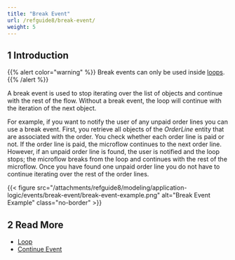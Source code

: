 ```yaml
---
title: "Break Event"
url: /refguide8/break-event/
weight: 5
---
```


## 1 Introduction

{{% alert color="warning" %}}
Break events can only be used inside [loops](/refguide8/loop/).
{{% /alert %}}

A break event is used to stop iterating over the list of objects and continue with the rest of the flow. Without a break event, the loop will continue with the iteration of the next object.

For example, if you want to notify the user of any unpaid order lines you can use a break event. First, you retrieve all objects of the *OrderLine* entity that are associated with the order. You check whether each order line is paid or not. If the order line is paid, the microflow continues to the next order line. However, if an unpaid order line is found, the user is notified and the loop stops; the microflow breaks from the loop and continues with the rest of the microflow. Once you have found one unpaid order line you do not have to continue iterating over the rest of the order lines.

{{< figure src="/attachments/refguide8/modeling/application-logic/events/break-event/break-event-example.png" alt="Break Event Example" class="no-border" >}}

## 2 Read More

* [Loop](/refguide8/loop/)
* [Continue Event](/refguide8/continue-event/)
